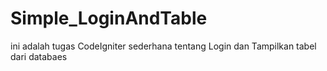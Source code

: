 # Simple_LoginAndTable
ini adalah tugas CodeIgniter sederhana tentang Login dan Tampilkan tabel dari databaes
